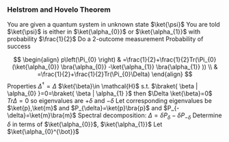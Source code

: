 ### Helstrom and Hovelo Theorem
You are given a quantum system in unknown state $\ket{\psi}$
You are told $\ket{\psi}$ is either in $\ket{\alpha_{0}}$ or $\ket{\alpha_{1}}$ with probability $\frac{1}{2}$
Do a 2-outcome measurement
Probability of success

$$
\begin{align}
p\left(\Pi_{0} \right) & =\frac{1}{2}+\frac{1}{2}Tr(\Pi_{0}(\ket{\alpha_{0}} \bra{\alpha_{0}} -\ket{\alpha_{1}} \bra{\alpha_{1}} )) \\
 & =\frac{1}{2}+\frac{1}{2}Tr(\Pi_{0}\Delta)
\end{align}
$$
Properties 
$\Delta ^{\dagger}=\Delta$
$\ket{\beta}\in \mathcal{H}$ s.t. $\braket{ \beta | \alpha_{0} }=0=\braket{ \beta | \alpha_{1} }$
then $\Delta \ket{\beta}=0$
$Tr\Delta=0$ so eigenvalues are $+\delta$ and $-\delta$
Let corresponding eigenvalues be $\ket{p},\ket{m}$ and $P_{\delta}=\ket{p}\bra{p}$ and $P_{-\delta}=\ket{m}\bra{m}$
Spectral decomposition: $\Delta=\delta P_{\delta}-\delta P_{-\delta}$
Determine $\delta$ in terms of $\ket{\alpha_{0}}$, $\ket{\alpha_{1}}$
Let $\ket{\alpha_{0}^{\bot}}$